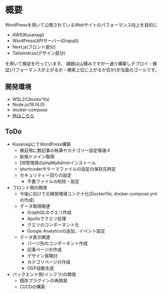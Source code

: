 # 概要

WordPressを用いて公開されているWebサイトのパフォーマンス向上を目的に

- AWS(Kusanagi)
- WordPress(APIサーバー(Grapql))
- Next.js(フロント部分)
- Tailwindcss(デザイン部分)

を用いて検証を行っています。
課題は山積みですが一通り構築しデプロイ・検証(パフォーマンスが上がるか・検索上位に上がるか否か)が当面のゴールです。

## 開発環境

- WSL2(Ubuntu^lts)
- Node.js(16.14.0)
- docker-compose
- [他はこちら](./Front/ssg_media/package.json)

## ToDo

- KusanagiにてWordPress構築
    - 検証用に数記事の執筆やカテゴリー設定等諸々
    - 新規ドメイン取得
    - DB管理用のphpMyAdminインストール
    - shortcoderやテーマファイルの設定の保存先特定
    - セキュリティー回りの設定
        - 不要ファイルの削除・設定
- フロント側の開発
    - 今後に向けての開発環境コンテナ化(Dockerfile, docker-compose.ymlの作成)
    - データ取得関連
        - GraphQLのクエリ作成
        - Apolloでクエリ処理
        - クエリのコンポーネント化
        - Google Analyticsの追加、イベント設定
    - データ表示関連
        - パーツ別のコンポーネント作成
        - 記事ページの作成
        - デザイン案検討
        - カテゴリページの作成
        - OGP自動生成
- バックエンド側(インフラ)の開発
    - 既存プラグインの再開発
    - CI/CDの構築